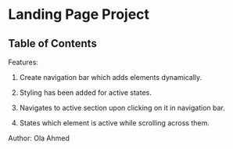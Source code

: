 # Landing Page Project

## Table of Contents

Features:

1) Create navigation bar which adds elements dynamically.

2) Styling has been added for active states.

3) Navigates to active section upon clicking on it in navigation bar.

4) States which element is active while scrolling across them.


Author:
Ola Ahmed
